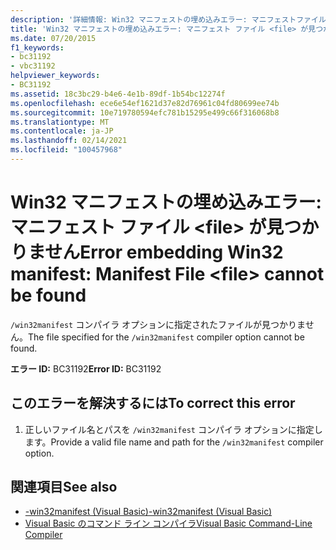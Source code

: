```yaml
---
description: '詳細情報: Win32 マニフェストの埋め込みエラー: マニフェストファイル <file> が見つかりません'
title: 'Win32 マニフェストの埋め込みエラー: マニフェスト ファイル <file> が見つかりません'
ms.date: 07/20/2015
f1_keywords:
- bc31192
- vbc31192
helpviewer_keywords:
- BC31192
ms.assetid: 18c3bc29-b4e6-4e1b-89df-1b54bc12274f
ms.openlocfilehash: ece6e54ef1621d37e82d76961c04fd80699ee74b
ms.sourcegitcommit: 10e719780594efc781b15295e499c66f316068b8
ms.translationtype: MT
ms.contentlocale: ja-JP
ms.lasthandoff: 02/14/2021
ms.locfileid: "100457968"
---
```

# <a name="error-embedding-win32-manifest-manifest-file-file-cannot-be-found"></a><span data-ttu-id="4f5f7-103">Win32 マニフェストの埋め込みエラー: マニフェスト ファイル \<file> が見つかりません</span><span class="sxs-lookup"><span data-stu-id="4f5f7-103">Error embedding Win32 manifest: Manifest File \<file> cannot be found</span></span>

<span data-ttu-id="4f5f7-104">`/win32manifest` コンパイラ オプションに指定されたファイルが見つかりません。</span><span class="sxs-lookup"><span data-stu-id="4f5f7-104">The file specified for the `/win32manifest` compiler option cannot be found.</span></span>  
  
 <span data-ttu-id="4f5f7-105">**エラー ID:** BC31192</span><span class="sxs-lookup"><span data-stu-id="4f5f7-105">**Error ID:** BC31192</span></span>  
  
## <a name="to-correct-this-error"></a><span data-ttu-id="4f5f7-106">このエラーを解決するには</span><span class="sxs-lookup"><span data-stu-id="4f5f7-106">To correct this error</span></span>  
  
1. <span data-ttu-id="4f5f7-107">正しいファイル名とパスを `/win32manifest` コンパイラ オプションに指定します。</span><span class="sxs-lookup"><span data-stu-id="4f5f7-107">Provide a valid file name and path for the `/win32manifest` compiler option.</span></span>  
  
## <a name="see-also"></a><span data-ttu-id="4f5f7-108">関連項目</span><span class="sxs-lookup"><span data-stu-id="4f5f7-108">See also</span></span>

- [<span data-ttu-id="4f5f7-109">-win32manifest (Visual Basic)</span><span class="sxs-lookup"><span data-stu-id="4f5f7-109">-win32manifest (Visual Basic)</span></span>](../reference/command-line-compiler/win32manifest.md)
- [<span data-ttu-id="4f5f7-110">Visual Basic のコマンド ライン コンパイラ</span><span class="sxs-lookup"><span data-stu-id="4f5f7-110">Visual Basic Command-Line Compiler</span></span>](../reference/command-line-compiler/index.md)

